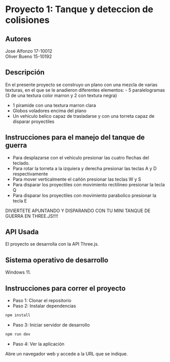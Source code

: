 # Proyecto 1: Tanque y deteccion de colisiones


## Autores

Jose Alfonzo 17-10012  
Oliver Bueno 15-10192

## Descripción

En el presente proyecto se construyo un plano con una mezcla de varias texturas, en el que se le anadieron diferentes elementos: - 5 paralelogramas (3 de una textura color marron y 2 con textura negra)
- 1 piramide con una textura marron clara
- Globos voladores encima del plano
- Un vehiculo belico capaz de trasladarse y con una torreta capaz de disparar proyectiles

## Instrucciones para el manejo del tanque de guerra

- Para desplazarse con el vehiculo presionar las cuatro flechas del teclado.
- Para rotar la torreta a la izquiera y derecha presionar las teclas A y D respectivamente
- Para mover verticalmente el cañón presionar las teclas W y S
- Para disparar los proyectiles con movimiento rectilineo presionar la tecla Q
- Para disparar los proyectiles con movimiento parabolico presionar la tecla E

DIVIERTETE APUNTANDO Y DISPARANDO CON TU MINI TANQUE DE GUERRA EN THREE.JS!!!!


## API Usada

El proyecto se desarrolla con la API Three.js.

## Sistema operativo de desarrollo

Windows 11.

## Instrucciones para correr el proyecto

- Paso 1: Clonar el repositorio
- Paso 2: Instalar dependencias
  
```sh
npm install
```

- Paso 3: Iniciar servidor de desarrollo

```sh
npm run dev
```

- Paso 4: Ver la aplicación

Abre un navegador web y accede a la URL que se indique.

